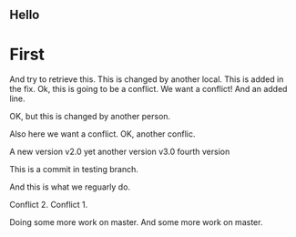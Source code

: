 ## Hello
# First
And try to retrieve this.
This is changed by another local. This is added in the fix.
Ok, this is going to be a conflict.
We want a conflict!
And an
added line.

OK, but this is changed by another person.

Also here we want a conflict.
OK, another conflic.

A new version v2.0
yet another version v3.0
fourth version

This is a commit in testing branch.

And this is what we reguarly do.

Conflict 2. 
Conflict 1.

Doing some more work on master.
And some more work on master.
